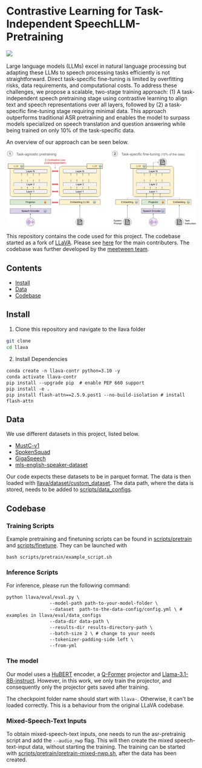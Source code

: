 # Contrastive Learning for Task-Independent SpeechLLM-Pretraining

<a href='need-to-add'><img src='https://img.shields.io/badge/Paper-Arxiv-red'> </a>

Large language models (LLMs) excel in natural language processing but adapting these LLMs to speech processing tasks efficiently is not straightforward. Direct task-specific fine-tuning is limited by overfitting risks, data requirements, and computational costs. To address these challenges, we propose a scalable, two-stage training approach: (1) A task-independent speech pretraining stage using contrastive learning to align text and speech representations over all layers, followed by (2) a task-specific fine-tuning stage requiring minimal data. This approach outperforms traditional ASR pretraining and enables the model to surpass models specialized on speech translation and question answering while being trained on only 10% of the task-specific data.

An overview of our approach can be seen below.

<img src="SpeechLLM.png" alt="Alt Text" width="800">

This repository contains the code used for this project. The codebase started as a fork of [LLaVA](https://github.com/haotian-liu/LLaVA). Please see [here](https://github.com/haotian-liu/LLaVA) for the main contributers. The codebase was further developed by the [meetween team](https://www.meetween.eu/about/).


## Contents
- [Install](#install)
- [Data](#data)
- [Codebase](#codebase)

## Install
1. Clone this repository and navigate to the llava folder
```bash
git clone 
cd llava
```

2. Install Dependencies
```Shell
conda create -n llava-contr python=3.10 -y
conda activate llava-contr
pip install --upgrade pip  # enable PEP 660 support
pip install -e .
pip install flash-attn==2.5.9.post1 --no-build-isolation # install flash-attn
```

## Data
We use different datasets in this project, listed below. 
- [MustC-v1](https://aclanthology.org/N19-1202/)
- [SpokenSquad](https://arxiv.org/abs/1804.00320)
- [GigaSpeech](https://arxiv.org/abs/2106.06909)
- [mls-english-speaker-dataset](https://huggingface.co/datasets/parler-tts/mls-eng-speaker-descriptions) 

Our code expects these datasets to be in parquet format. The data is then loaded with [llava/dataset/custom_dataset](llava/dataset/custom_dataset). The data path, where the data is stored, needs to be added to [scripts/data_configs](scripts/data_configs).

## Codebase


### Training Scripts
Example pretraining and finetuning scripts can be found in [scripts/pretrain](scripts/pretrain) and [scripts/finetune](scripts/finetune).
They can be launched with 
```Shell
bash scripts/pretrain/example_script.sh
```

### Inference Scripts
For inference, please run the following command:
```Shell
python llava/eval/eval.py \
                --model-path path-to-your-model-folder \
                --dataset  path-to-the-data-config/config.yml \ # examples in llava/eval/data_configs
                --data-dir data-path \
                --results-dir results-directory-path \
                --batch-size 2 \ # change to your needs
                --tokenizer-padding-side left \
                --from-yml 
```

### The model
Our model uses a [HuBERT](https://ieeexplore.ieee.org/document/9585401) encoder, a [Q-Former](https://www.semanticscholar.org/paper/BLIP-2%3A-Bootstrapping-Language-Image-Pre-training-Li-Li/3f5b31c4f7350dc88002c121aecbdc82f86eb5bb) projector and [Llama-3.1-8B-instruct](https://huggingface.co/meta-llama/Llama-3.1-8B-Instruct). However, in this work, we only train the projector, and consequently only the projector gets saved after training.

The checkpoint folder name should start with `llava-`. Otherwise, it can't be loaded correctly. This is a behaviour from the original LLaVA codebase.

### Mixed-Speech-Text Inputs
To obtain mixed-speech-text inputs, one needs to run the asr-pretrainig script and add the `--audio_nwp` flag. This will then create the mixed speech-text-input data, without starting the training. The training can be started with [scripts/pretrain/pretrain-mixed-nwp.sh](scripts/pretrain/pretrain-mixed-nwp.sh), after the data has been created.

